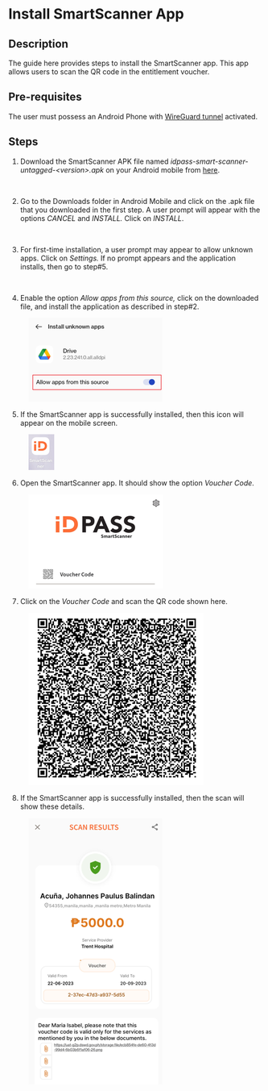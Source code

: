 # Install SmartScanner App

## Description <a href="#description" id="description"></a>

The guide here provides steps to install the SmartScanner app. This app allows users to scan the QR code in the entitlement voucher.

## Pre-requisites <a href="#pre-requisites" id="pre-requisites"></a>

The user must possess an Android Phone with [WireGuard tunnel](https://app.gitbook.com/o/bnTr6Kp4z4CXR4QVIPSa/s/yo3DQVnJdJ1Ym7dquuyV/guides/how-to-guides/install-wireguard-app-and-activate-tunnel) activated.

## Steps <a href="#steps" id="steps"></a>

1. Download the SmartScanner APK file named _idpass-smart-scanner-untagged-\<version>.apk_ on your Android mobile from [here](https://drive.google.com/drive/folders/1FMQQtPcKeDnhM3vfR-\_EQHeEvzaPKhfq?usp=drive\_link).

<figure><img src="https://files.gitbook.com/v0/b/gitbook-x-prod.appspot.com/o/spaces%2Fyo3DQVnJdJ1Ym7dquuyV%2Fuploads%2FLf81QdlMwMQKJdoShi0M%2Fimage.png?alt=media&#x26;token=8addbe6e-ff12-4821-8a56-bbfe260af11a" alt=""><figcaption></figcaption></figure>

2. Go to the Downloads folder in Android Mobile and click on the .apk file that you downloaded in the first step. A user prompt will appear with the options _CANCEL_ and _INSTALL._ Click on _INSTALL_.

<figure><img src="https://files.gitbook.com/v0/b/gitbook-x-prod.appspot.com/o/spaces%2Fyo3DQVnJdJ1Ym7dquuyV%2Fuploads%2FAxWMaz5TyaoTQTDSQyb9%2Fimage.png?alt=media&#x26;token=3be2adaa-5574-4e23-9a7c-11a978dcc772" alt=""><figcaption></figcaption></figure>

3. For first-time installation, a user prompt may appear to allow unknown apps. Click on _Settings._ If no prompt appears and the application installs, then go to step#5.

<figure><img src="https://files.gitbook.com/v0/b/gitbook-x-prod.appspot.com/o/spaces%2Fyo3DQVnJdJ1Ym7dquuyV%2Fuploads%2FW2bcCG7uqh0d1U6zDk7q%2Fimage.png?alt=media&#x26;token=9f48fd6b-5662-4995-a48a-447ae9c5fcde" alt=""><figcaption></figcaption></figure>

4. Enable the option _Allow apps from this source,_ click on the downloaded file, and install the application as described in step#2.

<figure><img src="../../../../.gitbook/assets/allow-apps (1).png" alt=""><figcaption></figcaption></figure>

5. If the SmartScanner app is successfully installed, then this icon will appear on the mobile screen.

<figure><img src="../../../../.gitbook/assets/smart-scanner-app-icon.png" alt=""><figcaption></figcaption></figure>

6. Open the SmartScanner app. It should show the option _Voucher Code_.

<figure><img src="../../../../.gitbook/assets/voucher-code-command.png" alt=""><figcaption></figcaption></figure>

7. Click on the _Voucher Code_ and scan the QR code shown here.

<figure><img src="../../../../.gitbook/assets/entitlement-voucher-qr-code.png" alt=""><figcaption></figcaption></figure>

8. If the SmartScanner app is successfully installed, then the scan will show these details.

<figure><img src="../../../../.gitbook/assets/entitlement-voucher-qr-scan.png" alt=""><figcaption></figcaption></figure>
